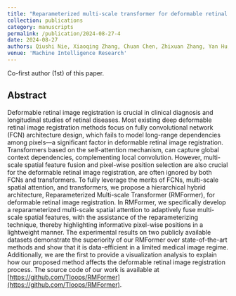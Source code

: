 ```yaml
---
title: "Reparameterized multi-scale transformer for deformable retinal image registration."
collection: publications
category: manuscripts
permalink: /publication/2024-08-27-4
date: 2024-08-27
authors: Qiushi Nie, Xiaoqing Zhang, Chuan Chen, Zhixuan Zhang, Yan Hu, Jiang Liu
venue: 'Machine Intelligence Research'
---
```


Co-first author (1st) of this paper.



## Abstract

Deformable retinal image registration is crucial in clinical diagnosis and longitudinal studies of retinal diseases. Most existing deep deformable retinal image registration methods focus on fully convolutional network (FCN) architecture design, which fails to model long-range dependencies among pixels—a significant factor in deformable retinal image registration. Transformers based on the self-attention mechanism, can capture global context dependencies, complementing local convolution. However, multi-scale spatial feature fusion and pixel-wise position selection are also crucial for the deformable retinal image registration, are often ignored by both FCNs and transformers. To fully leverage the merits of FCNs, multi-scale spatial attention, and transformers, we propose a hierarchical hybrid architecture, Reparameterized Multi-scale Transformer (RMFormer), for deformable retinal image registration. In RMFormer, we specifically develop a reparameterized multi-scale spatial attention to adaptively fuse multi-scale spatial features, with the assistance of the reparameterizing technique, thereby highlighting informative pixel-wise positions in a lightweight manner. The experimental results on two publicly available datasets demonstrate the superiority of our RMFormer over state-of-the-art methods and show that it is data-efficient in a limited medical image regime. Additionally, we are the first to provide a visualization analysis to explain how our proposed method affects the deformable retinal image registration process. The source code of our work is available at [https://github.com/Tloops/RMFormer](https://github.com/Tloops/RMFormer).
